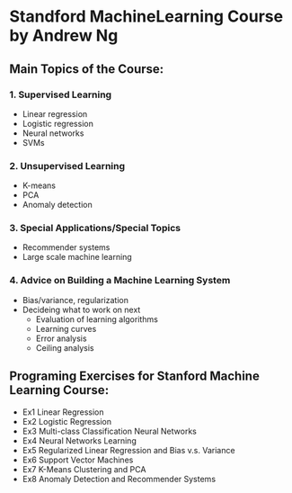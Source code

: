 # Standford MachineLearning Course by Andrew Ng

## Main Topics of the Course:

### 1. Supervised Learning
  - Linear regression
  - Logistic regression
  - Neural networks
  - SVMs
  
### 2. Unsupervised Learning
  - K-means
  - PCA
  - Anomaly detection
  
### 3. Special Applications/Special Topics
  - Recommender systems
  - Large scale machine learning
  
### 4. Advice on Building a Machine Learning System
  - Bias/variance, regularization
  - Decideing what to work on next
      - Evaluation of learning algorithms
      - Learning curves
      - Error analysis
      - Ceiling analysis

## Programing Exercises for Stanford Machine Learning Course:
  - Ex1 Linear Regression
  - Ex2 Logistic Regression
  - Ex3 Multi-class Classification Neural Networks
  - Ex4 Neural Networks Learning
  - Ex5 Regularized Linear Regression and Bias v.s. Variance
  - Ex6 Support Vector Machines
  - Ex7 K-Means Clustering and PCA
  - Ex8 Anomaly Detection and Recommender Systems

